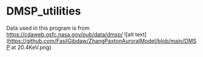 # DMSP_utilities
Data used in this program is from https://cdaweb.gsfc.nasa.gov/pub/data/dmsp/
![alt text](https://github.com/FasilGibdaw/ZhangPaxtonAuroralModel/blob/main/DMSP at 20.4KeV.png)
